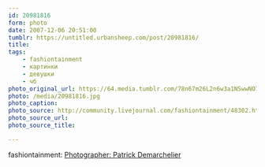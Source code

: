 ```yaml
---
id: 20981816
form: photo
date: 2007-12-06 20:51:00
tumblr: https://untitled.urbansheep.com/post/20981816/
title:
tags:
    - fashiontainment
    - картинки
    - девушки
    - чб
photo_original_url: https://64.media.tumblr.com/78n67m26L2n6w3a1NSwwNO7M_1280.jpg
photo: /media/20981816.jpg
photo_caption: 
photo_source: http://community.livejournal.com/fashiontainment/48302.html?style=mine#cutid1
photo_source_url:
photo_source_title:

---
```


<p>fashiontainment: <a href="http://community.livejournal.com/fashiontainment/48302.html?style=mine">Photographer: Patrick Demarchelier</a></p>
